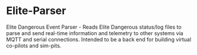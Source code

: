 # Elite-Parser
Elite Dangerous Event Parser - Reads Elite Dangerous status/log files to parse and send real-time information and telemetry to other systems via MQTT and serial connections. Intended to be a back end for building virtual co-pilots and sim-pits.

